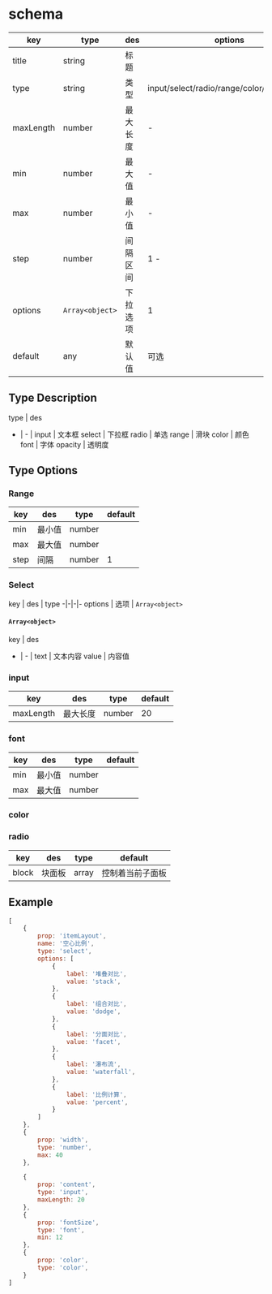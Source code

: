 

# schema

key | type |  des  | options | mark
-|-|-|-|-
title | string | 标题 | 
type | string | 类型 | input/select/radio/range/color/font/opacity
maxLength | number | 最大长度 | - | type 为input有效
min | number | 最大值 | - | type 为range/font有效
max | number | 最小值 | - | type 为range/font有效
step | number | 间隔区间  | 1 - | type 为range有效
options | `Array<object>`  | 下拉选项  | 1 | - | type 为select有效
default | any | 默认值 | 可选



## Type Description
type | des
- | - |
input | 文本框
select | 下拉框
radio | 单选
range | 滑块
color | 颜色
font | 字体
opacity | 透明度

## Type Options

### Range
key | des |  type  | default
-|-|-|-
min | 最小值 | number | 
max | 最大值 | number | 
step | 间隔 | number  | 1

### Select 
key | des |  type 
-|-|-|-
options | 选项 | `Array<object>` 

#### `Array<object>`
key | des
- | - |
text | 文本内容
value | 内容值  

### input
key | des |  type  | default
-|-|-|-
maxLength | 最大长度 | number | 20

### font
key | des |  type  | default
-|-|-|-
min | 最小值 | number | 
max | 最大值 | number | 


### color

### radio
key | des |  type  | default
-|-|-|-
block | 块面板 | array | 控制着当前子面板




## Example 

``` javascript
[
    {
        prop: 'itemLayout',
        name: '空心比例',
        type: 'select',
        options: [
            {
                label: '堆叠对比',
                value: 'stack',
            },
            {
                label: '组合对比',
                value: 'dodge',
            },
            {
                label: '分面对比',
                value: 'facet',
            },
            {
                label: '瀑布流',
                value: 'waterfall',
            },
            {
                label: '比例计算',
                value: 'percent',
            }
        ]
    },
    {
        prop: 'width',
        type: 'number',
        max: 40
    },

    {
        prop: 'content',
        type: 'input',
        maxLength: 20
    },
    {
        prop: 'fontSize',
        type: 'font',
        min: 12
    },
    {
        prop: 'color',
        type: 'color',
    }
]
```